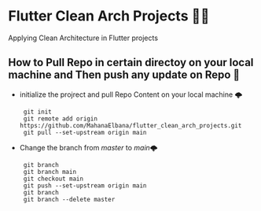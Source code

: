 # Flutter Clean Arch Projects 💙💙
Applying Clean Architecture in Flutter projects 

## How to Pull Repo in certain directoy on your local machine and Then push any update on Repo  💚
 - initialize the projrect and pull Repo Content on your local machine 🌩️
   ```
    git init 
    git remote add origin https://github.com/MahanaElbana/flutter_clean_arch_projects.git
    git pull --set-upstream origin main
   ```
 - Change the branch from *master* to *main*🌩️
   ```
    git branch 
    git branch main 
    git checkout main
    git push --set-upstream origin main
    git branch 
    git branch --delete master
   ```
